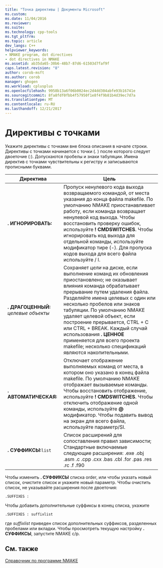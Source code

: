 ```yaml
---
title: "Точка директивы | Документы Microsoft"
ms.custom: 
ms.date: 11/04/2016
ms.reviewer: 
ms.suite: 
ms.technology: cpp-tools
ms.tgt_pltfrm: 
ms.topic: article
dev_langs: C++
helpviewer_keywords:
- NMAKE program, dot directives
- dot directives in NMAKE
ms.assetid: ab35da65-30b6-48b7-87d6-61503d7faf9f
caps.latest.revision: "8"
author: corob-msft
ms.author: corob
manager: ghogen
ms.workload: cplusplus
ms.openlocfilehash: 9958b13a6f06b0024ec2d4dd304abfe93b16741e
ms.sourcegitcommit: 8fa8fdf0fbb4f57950f1e8f4f9b81b4d39ec7d7a
ms.translationtype: MT
ms.contentlocale: ru-RU
ms.lasthandoff: 12/21/2017
---
```

# <a name="dot-directives"></a>Директивы с точками
Укажите директивы с точками вне блока описания в начале строки. Директивы с точками начинается с точки (. ) после которого следует двоеточие (:). Допускаются пробелы и знаки табуляции. Имена директив с точками чувствительны к регистру и записываются прописными буквами.  
  
|Директива|Цель|  
|---------------|-------------|  
|**. ИГНОРИРОВАТЬ:**|Пропуск ненулевого кода выхода возвращаемого командой, от места указания до конца файла makefile. По умолчанию NMAKE приостанавливает работу, если команда возвращает ненулевой код выхода. Чтобы восстановить проверку ошибок, используйте **! CMDSWITCHES**. Чтобы игнорировать код выхода для отдельной команды, используйте модификатор тире (-). Для пропуска кодов выхода для всего файла используйте / I.|  
|**. ДРАГОЦЕННЫЙ:** *целевые объекты*|Сохраняет *цели* на диске, если выполнение команд их обновления приостановлено; не оказывает влияния команда обрабатывает прерывание путем удаления файла. Разделяйте имена целевых с один или несколько пробелов или знаков табуляции. По умолчанию NMAKE удаляет целевой объект, если построение прерывается, CTRL + C или CTRL + BREAK. Каждый случай использования **. ЦЕННОЕ** применяется для всего проекта makefile; несколько спецификаций являются накопительными.|  
|**. АВТОМАТИЧЕСКАЯ:**|Отключает отображение выполняемых команд от места, в котором оно указано в конец файла makefile. По умолчанию NMAKE отображает вызываемые команды. Чтобы восстановить отображение, используйте **! CMDSWITCHES**. Чтобы отключить отображение одной команды, используйте  **@**  модификатор. Чтобы подавить вывод на экран для всего файла, используйте параметр/SI.|  
|**. СУФФИКСЫ:**`list`|Список расширений для сопоставления правил зависимости; Стандартные включаемые следующие расширения: .exe .obj .asm .c .cpp .cxx .bas .cbl .for .pas .res .rc .f .f90|  
  
 Чтобы изменить **. СУФФИКСЫ** списка order, или чтобы указать новый список, очистите список и укажите новый параметр. Чтобы очистить список, не указывайте расширения после двоеточия:  
  
```  
.SUFFIXES :  
```  
  
 Чтобы добавить дополнительные суффиксы в конец списка, укажите  
  
```  
.SUFFIXES : suffixlist  
```  
  
 где *suffixlist* приведен список дополнительных суффиксов, разделенных пробелами или вкладки. Чтобы просмотреть текущую настройку **. СУФФИКСЫ**, запустите NMAKE с/p.  
  
## <a name="see-also"></a>См. также  
 [Справочник по программе NMAKE](../build/nmake-reference.md)